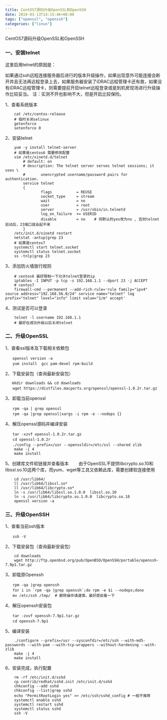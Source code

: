 ```yaml
---
title: CentOS7源码升级OpenSSL和OpenSSH
date: 2019-03-13T14:15:46+08:00
tags: ["openssl", "openssh"]
categories: ["linux"]
---
```

CentOS7源码升级OpenSSL和OpenSSH
<!--more-->
### 一、安装telnet
这里启用telnet的原因是：

如果通过ssh远程连接服务器后进行的版本升级操作，如果出现意外可能连接会断开并且无法再远程登录上去，如果服务器安装了iDRAC远程管理卡还有救，如果没有iDRAC远程管理卡，则需要提前开启telnet远程登录或是到机房现场进行升级操作比较妥当。
注：实测不开也影响不大，但是开启比较保险。


1、查看系统版本
```shell
    cat /etc/centos-release 
    # 临时关闭selinux
    getenforce
    setenforce 0
```
2、安装telnet
```shell
    yum -y install telnet-server
    # 如果是centos6 需要修改配置
    vim /etc/xinetd.d/telnet
        # default: on
        # description: The telnet server serves telnet sessions; it uses \
        #       unencrypted username/password pairs for authentication.
        service telnet
        {
                flags           = REUSE
                socket_type     = stream
                wait            = no
                user            = root
                server          = /usr/sbin/in.telnetd
                log_on_failure  += USERID
                disable         = no    # 将默认的yes改为no , 否则telnet启动后，23端口就会起不来
        }
    /etc/init.d/xinetd restart
    netstat -antup|grep 23
    # 如果是centos7
    systemctl start telnet.socket
    systemctl status telnet.socket
    ss -tnlp|grep 23
```
3、添加防火墙放行规则
```shell
    # centos6 最好限制一下允许telnet登录的ip
    iptables -I INPUT -p tcp -s 192.168.1.1 --dport 23 -j ACCEPT
    # centos7 
    firewall-cmd --permanent --add-rich-rule='rule family="ipv4" source address="192.168.56.0/24" service name="telnet" log prefix="telnet" level="info" limit value="1/m" accept'
```
4、测试是否可以登录
```shell
    telnet -l username 192.168.1.1
    # 最好在成功升级以后关闭telnet
```
### 二、升级OpenSSL

1、查看ssl版本及下载相关依赖包
```shell
　　openssl version -a
　　yum install  gcc pam-devel rpm-build
```
2、下载安装包（查询最新安装包）
```shell
   mkdir downloads && cd downloads
　　wget https://distfiles.macports.org/openssl/openssl-1.0.2r.tar.gz
```
3、卸载当前openssl
```shell
　　rpm -qa | grep openssl
　　rpm -qa |grep openssl|xargs -i rpm -e --nodeps {}
```
4、解压openssl源码并编译安装
```shell
　　tar -xzvf openssl-1.0.2r.tar.gz
　　cd openssl-1.0.2r
　　./config --prefix=/usr --openssldir=/etc/ssl --shared zlib
    make -j 4
    make install
```
5、创建库文件软链接并查看版本
　　由于OpenSSL不提供libcrypto.so.10和libssl.so.10这两个库，而yum、wget等工具又依赖此库，需要创建软连接使用
```shell
    cd /usr/lib64/
    ll /usr/lib64/libssl.so*
    ll /usr/lib64/libcrypto.so*
    ln -s /usr/lib64/libssl.so.1.0.0  libssl.so.10
    ln -s /usr/lib64/libcrypto.so.1.0.0  libcrypto.so.10
    openssl version -a
```

### 三、升级OpenSSH
1、查看当前ssh版本
```shell
　　ssh -V
```
2、下载安装包（查询最新安装包）
```shell
    cd downloads
    wget http://ftp.openbsd.org/pub/OpenBSD/OpenSSH/portable/openssh-7.9p1.tar.gz
```
3、卸载原Openssh
```shell
　　rpm -qa |grep openssh
　　for i in `rpm -qa |grep openssh`;do rpm -e $i --nodeps;done
　　mv /etc/ssh /tmp/  # 删除操作请谨慎，最好提前看一下
```
4、解压openssh安装包
```shell
　　tar -zxvf openssh-7.9p1.tar.gz
　　cd openssh-7.9p1
```
5、编译安装
```shell
    ./configure --prefix=/usr --sysconfdir=/etc/ssh --with-md5-passwords --with-pam --with-tcp-wrappers --without-hardening --with-zlib
    make -j 4
    make install
```
6、安装完成，执行配置
```shell 
    rm -rf /etc/init.d/sshd
    cp contrib/redhat/sshd.init /etc/init.d/sshd
    chkconfig --add sshd
    chkconfig --list|grep sshd
    echo "PermitRootLogin yes" >> /etc/ssh/sshd_config # 一般不推荐
    systemctl enable sshd
    systemctl restart sshd
    systemctl status sshd
    ssh -V
```